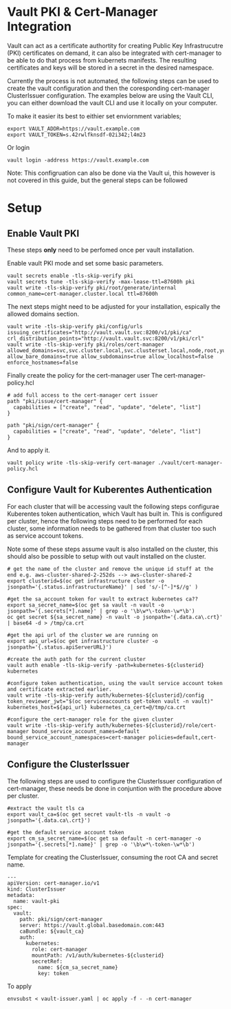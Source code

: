 # Vault PKI & Cert-Manager Integration
Vault can act as a certificate authortity for creating Public Key Infrastrucutre (PKI) certificates on demand, it can also be integrated with cert-manager to be able to do that process from kubernets manifests. The resulting certificates and keys will be stored in a secret in the desired namespace.

Currently the process is not automated, the following steps can be used to create the vault configuration and then the coresponding cert-manager ClusterIssuer configuration. 
The examples below are using the Vault CLI, you can either download the vault CLI and use it locally on your computer. 

To make it easier its best to eithier set enviornment variables; 

```
export VAULT_ADDR=https://vault.example.com
export VAULT_TOKEN=s.42rwlfknsdf-02i342;l4m23
```

Or login
```
vault login -address https://vault.example.com
``` 


Note: This configruation can also be done via the Vault ui, this however is not covered in this guide, but the general steps can be followed

# Setup
## Enable Vault PKI
These steps **only** need to be perfomed once per vault installation.


Enable vault PKI mode and set some basic parameters.
```
vault secrets enable -tls-skip-verify pki
vault secrets tune -tls-skip-verify -max-lease-ttl=87600h pki
vault write -tls-skip-verify pki/root/generate/internal common_name=cert-manager.cluster.local ttl=87600h
```

The next steps might need to be adjusted for your installation, espically the allowed domains section.
```
vault write -tls-skip-verify pki/config/urls issuing_certificates="http://vault.vault.svc:8200/v1/pki/ca" crl_distribution_points="http://vault.vault.svc:8200/v1/pki/crl"
vault write -tls-skip-verify pki/roles/cert-manager allowed_domains=svc,svc.cluster.local,svc.clusterset.local,node,root,yugabyte,keycloak,vault,cockroachdb,example.com allow_bare_domains=true allow_subdomains=true allow_localhost=false enforce_hostnames=false
```

Finally create the policy for the cert-manager user
The cert-manager-policy.hcl
```
# add full access to the cert-manager cert issuer
path "pki/issue/cert-manager" {
  capabilities = ["create", "read", "update", "delete", "list"]
}

path "pki/sign/cert-manager" {
  capabilities = ["create", "read", "update", "delete", "list"]
}
```

And to apply it.

```
vault policy write -tls-skip-verify cert-manager ./vault/cert-manager-policy.hcl
```


## Configure Vault for Kuberentes Authentication
For each cluster that will be accessing vault the following steps configurae Kuberentes token authentication, which Vault has built in. This is configured per cluster, hence the following steps need to be performed for each cluster, some information needs to be gathered from that cluster too such as service account tokens.

Note some of these steps assume vault is also installed on the cluster, this should also be possible to setup with out vault installed on the cluster.

```
# get the name of the cluster and remove the unique id stuff at the end e.g. aws-cluster-shared-2-252ds --> aws-cluster-shared-2
export clusterid=$(oc get infrastructure cluster -o jsonpath='{.status.infrastructureName}' | sed 's/-[^-]*$//g' )

#get the sa_account token for vault to extract kubernetes ca??
export sa_secret_name=$(oc get sa vault -n vault -o jsonpath='{.secrets[*].name}' | grep -o '\b\w*\-token-\w*\b')
oc get secret ${sa_secret_name} -n vault -o jsonpath='{.data.ca\.crt}' | base64 -d > /tmp/ca.crt

#get the api url of the cluster we are running on
export api_url=$(oc get infrastructure cluster -o jsonpath='{.status.apiServerURL}')

#create the auth path for the current cluster
vault auth enable -tls-skip-verify -path=kubernetes-${clusterid} kubernetes 

#configure token authentication, using the vault service account token and certificate extracted earlier.
vault write -tls-skip-verify auth/kubernetes-${clusterid}/config token_reviewer_jwt="$(oc serviceaccounts get-token vault -n vault)" kubernetes_host=${api_url} kubernetes_ca_cert=@/tmp/ca.crt

#configure the cert-manager role for the given cluster
vault write -tls-skip-verify auth/kubernetes-${clusterid}/role/cert-manager bound_service_account_names=default bound_service_account_namespaces=cert-manager policies=default,cert-manager
```


## Configure the ClusterIssuer 
The following steps are used to configure the ClusterIssuer configuration of cert-manager, these needs be done in conjuntion with the procedure above per cluster.

```
#extract the vault tls ca
export vault_ca=$(oc get secret vault-tls -n vault -o jsonpath='{.data.ca\.crt}')

#get the default service account token
export cm_sa_secret_name=$(oc get sa default -n cert-manager -o jsonpath='{.secrets[*].name}' | grep -o '\b\w*\-token-\w*\b')
```

Template  for creating the ClusterIssuer, consuming the root CA and secret name.
```
---
apiVersion: cert-manager.io/v1
kind: ClusterIssuer
metadata:
  name: vault-pki
spec:
  vault:
    path: pki/sign/cert-manager
    server: https://vault.global.basedomain.com:443
    caBundle: ${vault_ca}
    auth:
      kubernetes:
        role: cert-manager
        mountPath: /v1/auth/kubernetes-${clusterid}
        secretRef:
          name: ${cm_sa_secret_name}
          key: token
```

To apply

```
envsubst < vault-issuer.yaml | oc apply -f - -n cert-manager
```